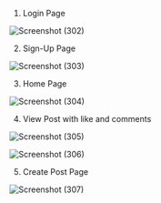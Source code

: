 
1. Login Page
   
![Screenshot (302)](https://github.com/AdityaGavali/social-network-app/assets/85026115/70b45023-42e4-4908-a1de-ffc2d3f25aa5)

2. Sign-Up Page

![Screenshot (303)](https://github.com/AdityaGavali/social-network-app/assets/85026115/88fae318-295f-48ad-8dcf-3fbc6538f9f7)

3. Home Page

![Screenshot (304)](https://github.com/AdityaGavali/social-network-app/assets/85026115/cb4188d6-d5b3-4376-8a7d-ef42744f5295)

4. View Post with like and comments

![Screenshot (305)](https://github.com/AdityaGavali/social-network-app/assets/85026115/35e1de70-9f43-48a9-b97a-2382652acc4d)

![Screenshot (306)](https://github.com/AdityaGavali/social-network-app/assets/85026115/57c99850-da59-4f2e-ad4b-6f04c157540f)

5. Create Post Page
   
![Screenshot (307)](https://github.com/AdityaGavali/social-network-app/assets/85026115/efeb33d9-b0e5-4bfa-9a11-ba8aa4878ea5)


